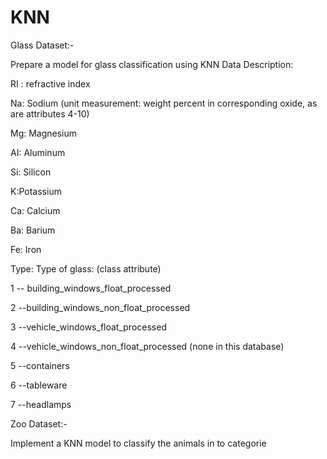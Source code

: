 # KNN
Glass Dataset:-

Prepare a model for glass classification using KNN  Data Description:

RI : refractive index 

Na: Sodium (unit measurement: weight percent in corresponding oxide, as are attributes 4-10) 

Mg: Magnesium 

AI: Aluminum

Si: Silicon  

K:Potassium 

Ca: Calcium 

Ba: Barium 

Fe: Iron 

Type: Type of glass: (class attribute)

1 -- building_windows_float_processed 

2 --building_windows_non_float_processed

3 --vehicle_windows_float_processed 

4 --vehicle_windows_non_float_processed (none in this database)

5 --containers  

6 --tableware 

7 --headlamps

Zoo Dataset:-

Implement a KNN model to classify the animals in to categorie
